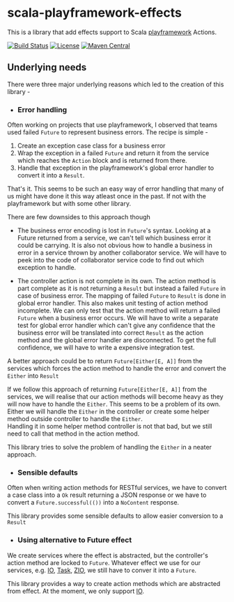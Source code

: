# scala-playframework-effects

This is  a library that add effects support to Scala [playframework](https://github.com/playframework/playframework) Actions.

[![Build Status](https://github.com/anshulbajpai/scala-playframework-effects/workflows/build/badge.svg?branch=master)](https://github.com/anshulbajpai/scala-playframework-effects/actions?query=workflow%3Abuild+branch%3Amaster)
[![License](https://img.shields.io/hexpm/l/apa?style=plastic)](https://github.com/anshulbajpai/scala-playframework-effects/blob/master/LICENSE)
[![Maven Central](https://img.shields.io/maven-central/v/com.github.anshulbajpai/scala-playframework-effects_2.13/0.1.0?style=plastic)](https://search.maven.org/artifact/com.github.anshulbajpai/scala-playframework-effects_2.13/0.1.0/jar)

## Underlying needs

There were three major underlying reasons which led to the creation of this library -

- ### Error handling

Often working on projects that use playframework, I observed that teams used failed `Future` to represent business errors.
The recipe is simple -
1. Create an exception case class for a business error
2. Wrap the exception in a failed `Future` and return it from the service which reaches the `Action` block and is returned from there.
3. Handle that exception in the playframework's global error handler to convert it into a `Result`.

That's it. This seems to be such an easy way of error handling that many of us might have done it this way atleast once in the past. If not with the playframework but with some other library.

There are few downsides to this approach though 

- The business error encoding is lost in `Future`'s syntax. Looking at a Future returned from a service, we can't tell which business error it could be carrying.
   It is also not obvious how to handle a business in error in a service thrown by another collaborator service. 
   We will have to peek into the code of collaborator service code to find out which exception to handle.

- The controller action is not complete in its own. The action method is part complete as it is not returning a `Result` but instead a failed `Future` in case of business error.
   The mapping of failed `Future` to `Result` is done in global error handler. 
   This also makes unit testing of action method incomplete. We can only test that the action method will return a failed `Future` when a business error occurs.
   We will have to write a separate test for global error handler which can't give any confidence that the business error will be translated into correct `Result` as the action method and the global error handler are disconnected.
   To get the full confidence, we will have to write a expensive integration test.   

A better approach could be to return `Future[Either[E, A]]` from the services which forces the action method to handle the error and convert the `Either` into `Result`

If we follow this approach of returning `Future[Either[E, A]]` from the services, we will realise that our action methods will become heavy as they will now have to handle the `Either`.
This seems to be a problem of its own. Either we will handle the `Either` in the controller or create some helper method outside controller to handle the `Either`.   
Handling it in some helper method controller is not that bad, but we still need to call that method in the action method.

This library tries to solve the problem of handling the `Either` in a neater approach.
 
- ### Sensible defaults

Often when writing action methods for RESTful services, we have to convert a case class into a `Ok` result returning a JSON response or we have to convert a `Future.successful(())` into a `NoContent` response.  

This library provides some sensible defaults to allow easier conversion to a `Result` 

- ### Using alternative to Future effect

We create services where the effect is abstracted, but the controller's action method are locked to `Future`. Whatever effect we use for our services, e.g. [IO](https://typelevel.org/cats-effect/datatypes/io.html), [Task](https://monix.io/docs/2x/eval/task.html), [ZIO](https://zio.dev/), we still have to conver it into a `Future`.  

This library provides a way to create action methods which are abstracted from effect. At the moment, we only support [IO](https://typelevel.org/cats-effect/datatypes/io.html). 